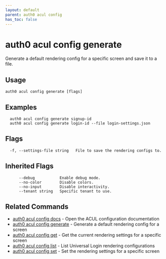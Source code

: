 ```yaml
---
layout: default
parent: auth0 acul config
has_toc: false
---
```

# auth0 acul config generate

Generate a default rendering config for a specific screen and save it to a file.

## Usage
```
auth0 acul config generate [flags]
```

## Examples

```
  auth0 acul config generate signup-id
  auth0 acul config generate login-id --file login-settings.json
```


## Flags

```
  -f, --settings-file string   File to save the rendering configs to.
```


## Inherited Flags

```
      --debug           Enable debug mode.
      --no-color        Disable colors.
      --no-input        Disable interactivity.
      --tenant string   Specific tenant to use.
```


## Related Commands

- [auth0 acul config docs](auth0_acul_config_docs.md) - Open the ACUL configuration documentation
- [auth0 acul config generate](auth0_acul_config_generate.md) - Generate a default rendering config for a screen
- [auth0 acul config get](auth0_acul_config_get.md) - Get the current rendering settings for a specific screen
- [auth0 acul config list](auth0_acul_config_list.md) - List Universal Login rendering configurations
- [auth0 acul config set](auth0_acul_config_set.md) - Set the rendering settings for a specific screen


